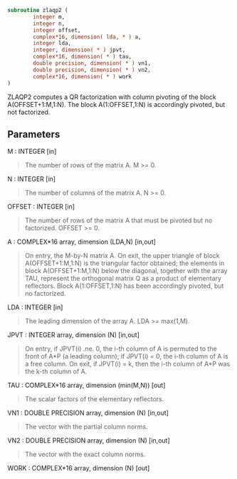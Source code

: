 ```fortran
subroutine zlaqp2 (
        integer m,
        integer n,
        integer offset,
        complex*16, dimension( lda, * ) a,
        integer lda,
        integer, dimension( * ) jpvt,
        complex*16, dimension( * ) tau,
        double precision, dimension( * ) vn1,
        double precision, dimension( * ) vn2,
        complex*16, dimension( * ) work
)
```

ZLAQP2 computes a QR factorization with column pivoting of
the block A(OFFSET+1:M,1:N).
The block A(1:OFFSET,1:N) is accordingly pivoted, but not factorized.

## Parameters
M : INTEGER [in]
> The number of rows of the matrix A. M >= 0.

N : INTEGER [in]
> The number of columns of the matrix A. N >= 0.

OFFSET : INTEGER [in]
> The number of rows of the matrix A that must be pivoted
> but no factorized. OFFSET >= 0.

A : COMPLEX\*16 array, dimension (LDA,N) [in,out]
> On entry, the M-by-N matrix A.
> On exit, the upper triangle of block A(OFFSET+1:M,1:N) is
> the triangular factor obtained; the elements in block
> A(OFFSET+1:M,1:N) below the diagonal, together with the
> array TAU, represent the orthogonal matrix Q as a product of
> elementary reflectors. Block A(1:OFFSET,1:N) has been
> accordingly pivoted, but no factorized.

LDA : INTEGER [in]
> The leading dimension of the array A. LDA >= max(1,M).

JPVT : INTEGER array, dimension (N) [in,out]
> On entry, if JPVT(i) .ne. 0, the i-th column of A is permuted
> to the front of A\*P (a leading column); if JPVT(i) = 0,
> the i-th column of A is a free column.
> On exit, if JPVT(i) = k, then the i-th column of A\*P
> was the k-th column of A.

TAU : COMPLEX\*16 array, dimension (min(M,N)) [out]
> The scalar factors of the elementary reflectors.

VN1 : DOUBLE PRECISION array, dimension (N) [in,out]
> The vector with the partial column norms.

VN2 : DOUBLE PRECISION array, dimension (N) [in,out]
> The vector with the exact column norms.

WORK : COMPLEX\*16 array, dimension (N) [out]
